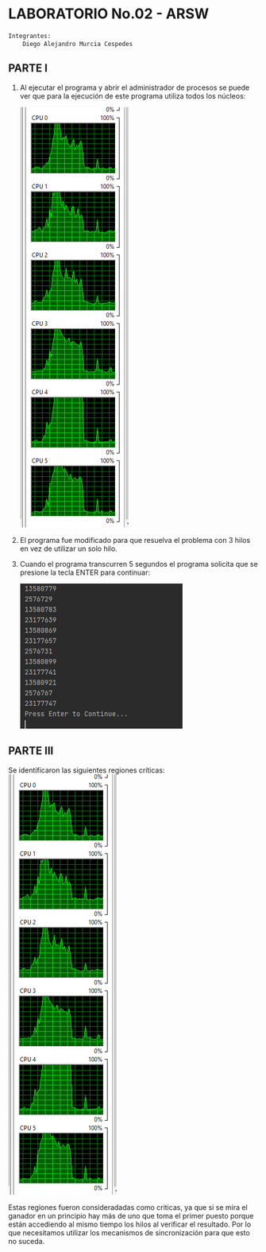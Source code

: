 # LABORATORIO No.02 - ARSW

```
Integrantes:
    Diego Alejandro Murcia Cespedes
```

## PARTE I
1. Al ejecutar el programa y abrir el administrador de procesos se puede ver que para la ejecución de
    este programa utiliza todos los núcleos:
   
    ![](/img/Monitor_Proceso.png)

2. El programa fue modificado para que resuelva el problema con 3 hilos en vez de utilizar un solo hilo.


3. Cuando el programa transcurren 5 segundos el programa solicita que se presione la tecla ENTER para continuar:
   
    ![](/img/Press_Enter_to_Continue.png)

## PARTE III
Se identificaron las siguientes regiones críticas:
![](/img/Monitor_Proceso.png)

Estas regiones fueron consideradadas como criticas, ya que si se mira el ganador en un principio
hay más de uno que toma el primer puesto porque están accediendo al mismo tiempo los hilos al verificar
el resultado. Por lo que necesitamos utilizar los mecanismos de sincronización para que esto no suceda.
